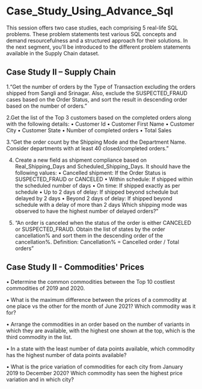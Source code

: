 # Case_Study_Using_Advance_Sql


This session offers two case studies, each comprising 5 real-life SQL problems. These problem statements test various SQL concepts and demand resourcefulness and a structured approach for their solutions. In the next segment, you'll be introduced to the different problem statements available in the Supply Chain dataset.

## Case Study II – Supply Chain


1.“Get the number of orders by the Type of Transaction excluding the orders shipped from Sangli and Srinagar. Also, exclude the SUSPECTED_FRAUD cases based on the Order Status, and sort the result in descending order based on the number of orders.”

2.Get the list of the Top 3 customers based on the completed orders along with the following details:
•	Customer Id
•	Customer First Name
•	Customer City
•	Customer State
•	Number of completed orders
•	Total Sales

3.“Get the order count by the Shipping Mode and the Department Name. Consider departments with at least 40 closed/completed orders.”

4. Create a new field as shipment compliance based on Real_Shipping_Days and Scheduled_Shipping_Days. It should have the following values:
•	Cancelled shipment: If the Order Status is SUSPECTED_FRAUD or CANCELED
•	Within schedule: If shipped within the scheduled number of days 
•	On time: If shipped exactly as per schedule
•	Up to 2 days of delay: If shipped beyond schedule but delayed by 2 days
•	Beyond 2 days of delay: If shipped beyond schedule with a delay of more than 2 days
Which shipping mode was observed to have the highest number of delayed orders?”

5. “An order is canceled when the status of the order is either CANCELED or SUSPECTED_FRAUD. Obtain the list of states by the order cancellation% and sort them in the descending order of the cancellation%.
Definition: Cancellation% = Cancelled order / Total orders”

## Case Study II - Commodities' Prices

•	Determine the common commodities between the Top 10 costliest commodities of 2019 and 2020.

•	What is the maximum difference between the prices of a commodity at one place vs the other for the month of June 2021? Which commodity was it for?

•	Arrange the commodities in an order based on the number of variants in which they are available, with the highest one shown at the top, which is the third commodity in the list.

•	In a state with the least number of data points available, which commodity has the highest number of data points available?

•	What is the price variation of commodities for each city from January 2019 to December 2020? Which commodity has seen the highest price variation and in which city?



